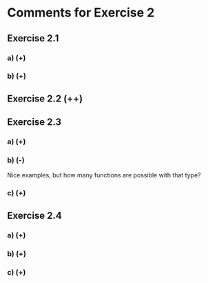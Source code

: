 # Comments for Exercise 2

## Exercise 2.1
### a) (+)
### b) (+)

## Exercise 2.2 (++)

## Exercise 2.3
### a) (+)
### b) (-)
Nice examples, but how many functions are possible with that type?
### c) (+)

## Exercise 2.4
### a) (+)
### b) (+)
### c) (+)
